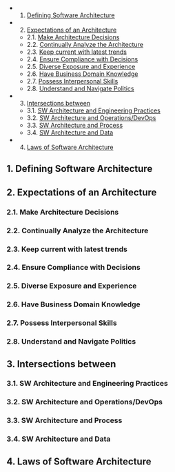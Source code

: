 <!-- vscode-markdown-toc -->
* 1. [Defining Software Architecture](#DefiningSoftwareArchitecture)
* 2. [Expectations of an Architecture](#ExpectationsofanArchitecture)
	* 2.1. [Make Architecture Decisions](#MakeArchitectureDecisions)
	* 2.2. [Continually Analyze the Architecture](#ContinuallyAnalyzetheArchitecture)
	* 2.3. [Keep current with latest trends](#Keepcurrentwithlatesttrends)
	* 2.4. [Ensure Compliance with Decisions](#EnsureCompliancewithDecisions)
	* 2.5. [Diverse Exposure and Experience](#DiverseExposureandExperience)
	* 2.6. [Have Business Domain Knowledge](#HaveBusinessDomainKnowledge)
	* 2.7. [Possess Interpersonal Skills](#PossessInterpersonalSkills)
	* 2.8. [Understand and Navigate Politics](#UnderstandandNavigatePolitics)
* 3. [Intersections between](#Intersectionsbetween)
	* 3.1. [SW Architecture and Engineering Practices](#SWArchitectureandEngineeringPractices)
	* 3.2. [SW Architecture and Operations/DevOps](#SWArchitectureandOperationsDevOps)
	* 3.3. [SW Architecture and Process](#SWArchitectureandProcess)
	* 3.4. [SW Architecture and Data](#SWArchitectureandData)
* 4. [Laws of Software Architecture](#LawsofSoftwareArchitecture)

<!-- vscode-markdown-toc-config
	numbering=true
	autoSave=true
	/vscode-markdown-toc-config -->
<!-- /vscode-markdown-toc -->
##  1. <a name='DefiningSoftwareArchitecture'></a>Defining Software Architecture

##  2. <a name='ExpectationsofanArchitecture'></a>Expectations of an Architecture

###  2.1. <a name='MakeArchitectureDecisions'></a>Make Architecture Decisions

###  2.2. <a name='ContinuallyAnalyzetheArchitecture'></a>Continually Analyze the Architecture

###  2.3. <a name='Keepcurrentwithlatesttrends'></a>Keep current with latest trends

###  2.4. <a name='EnsureCompliancewithDecisions'></a>Ensure Compliance with Decisions

###  2.5. <a name='DiverseExposureandExperience'></a>Diverse Exposure and Experience

###  2.6. <a name='HaveBusinessDomainKnowledge'></a>Have Business Domain Knowledge

###  2.7. <a name='PossessInterpersonalSkills'></a>Possess Interpersonal Skills

###  2.8. <a name='UnderstandandNavigatePolitics'></a>Understand and Navigate Politics

##  3. <a name='Intersectionsbetween'></a>Intersections between

###  3.1. <a name='SWArchitectureandEngineeringPractices'></a>SW Architecture and Engineering Practices

###  3.2. <a name='SWArchitectureandOperationsDevOps'></a>SW Architecture and Operations/DevOps

###  3.3. <a name='SWArchitectureandProcess'></a>SW Architecture and Process

###  3.4. <a name='SWArchitectureandData'></a>SW Architecture and Data

##  4. <a name='LawsofSoftwareArchitecture'></a>Laws of Software Architecture